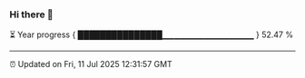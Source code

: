 ### Hi there 👋

⏳ Year progress { ███████████████▁▁▁▁▁▁▁▁▁▁▁▁▁▁▁ } 52.47 %

---

⏰ Updated on Fri, 11 Jul 2025 12:31:57 GMT
